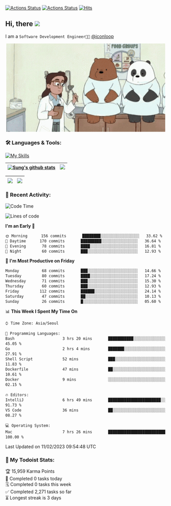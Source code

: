 
[![Actions Status](https://github.com/ddok2/ddok2/workflows/Todoist%20Readme/badge.svg)](https://github.com/ddok2/ddok2/actions)
[![Actions Status](https://github.com/ddok2/ddok2/workflows/wakatime-stats/badge.svg)](https://github.com/ddok2/ddok2/actions)
[![Hits](https://hits.seeyoufarm.com/api/count/incr/badge.svg?url=https%3A%2F%2Fgithub.com%2Fddok2&count_bg=%23FF9595&title_bg=%23555555&icon=github.svg&icon_color=%23FFFFFF&title=hits&edge_flat=false)](https://hits.seeyoufarm.com)

<!-- ![visitors](https://visitor-badge.laobi.icu/badge?page_id=ddok2.ddok2) -->
## Hi, there <img src="https://raw.githubusercontent.com/MartinHeinz/MartinHeinz/master/wave.gif" width="3%">

I am a `Software Development Engineer🧑‍💻` [@iconloop](https://github.com/iconloop)


<p align="center">
    <img align="center" alt="GIF" src="img/debugging.gif" />
</p>


### 🛠 Languages & Tools:

[![My Skills](https://skillicons.dev/icons?i=go,js,ts,py,express,react,svelte,jquery,pug,mongodb,mysql,redis,aws,docker,kubernetes)](https://skillicons.dev)


| <a href="https://github-readme-stats.vercel.app/api?username=ddok2&show_icons=true&include_all_commits=true&count_private=true&theme=buefy&hide_border=true"><img align="center" src="https://github-readme-stats.vercel.app/api?username=ddok2&show_icons=true&include_all_commits=true&count_private=true&theme=buefy&hide_border=true" alt="Sung's github stats" /></a> | <a href="https://github.com/ddok2"><img src="http://github-readme-streak-stats.herokuapp.com?user=ddok2&hide_border=true" /></a> |
| ------------- |------------- |


| <a href="https://github.com/ddok2"><img align="center" src="https://github-readme-stats.vercel.app/api/top-langs/?username=ddok2&theme=buefy&hide=html,css&hide_border=true" /></a> | <a href="https://github.com/ddok2"><img align="center" src="https://activity-graph.herokuapp.com/graph?username=ddok2&theme=github&hide_border=true" height="250" /></a> |
| ------------- |--------------------------------------------------------------------------------------------------------------------------------------------------------------------------|


<!-- <details open>
    <summary>📈 My GitHub Stats</summary>
    <p align="center">
        <a href="https://github.com/ddok2">
            <img align="center" src="https://github-readme-stats.vercel.app/api?username=ddok2&show_icons=true&include_all_commits=true&count_private=true&theme=buefy&hide_border=true" alt="Sung's github stats" />
        </a>
    </p>
</details>
<details>
    <summary>💬 Top Languages</summary>
    <p align="center"> 
        <a href="https://github.com/ddok2">
            <img align="center" src="https://github-readme-stats.vercel.app/api/top-langs/?username=ddok2&layout=compact&theme=buefy&hide=html,css&hide_border=true" />
        </a>
    </p>
</details> -->


### 🌈 Recent Activity:
<!--START_SECTION:waka-->
![Code Time](http://img.shields.io/badge/Code%20Time-1%2C926%20hrs%2042%20mins-blue)

![Lines of code](https://img.shields.io/badge/From%20Hello%20World%20I%27ve%20Written--163%20Thousand%20lines%20of%20code-blue)

**I'm an Early 🐤** 

```text
🌞 Morning      156 commits       ████████░░░░░░░░░░░░░░░░░   33.62 % 
🌆 Daytime      170 commits       █████████░░░░░░░░░░░░░░░░   36.64 % 
🌃 Evening       78 commits       ████░░░░░░░░░░░░░░░░░░░░░   16.81 % 
🌙 Night         60 commits       ███░░░░░░░░░░░░░░░░░░░░░░   12.93 % 

```
📅 **I'm Most Productive on Friday** 

```text
Monday          68 commits       ███░░░░░░░░░░░░░░░░░░░░░░   14.66 % 
Tuesday         80 commits       ████░░░░░░░░░░░░░░░░░░░░░   17.24 % 
Wednesday       71 commits       ███░░░░░░░░░░░░░░░░░░░░░░   15.30 % 
Thursday        60 commits       ███░░░░░░░░░░░░░░░░░░░░░░   12.93 % 
Friday         112 commits       ██████░░░░░░░░░░░░░░░░░░░   24.14 % 
Saturday        47 commits       ██░░░░░░░░░░░░░░░░░░░░░░░   10.13 % 
Sunday          26 commits       █░░░░░░░░░░░░░░░░░░░░░░░░   05.60 % 

```


📊 **This Week I Spent My Time On** 

```text
⌚︎ Time Zone: Asia/Seoul

💬 Programming Languages: 
Bash                     3 hrs 20 mins       ███████████░░░░░░░░░░░░░░   45.05 % 
Go                       2 hrs 4 mins        ███████░░░░░░░░░░░░░░░░░░   27.91 % 
Shell Script             52 mins             ███░░░░░░░░░░░░░░░░░░░░░░   11.83 % 
Dockerfile               47 mins             ██░░░░░░░░░░░░░░░░░░░░░░░   10.61 % 
Docker                   9 mins              ░░░░░░░░░░░░░░░░░░░░░░░░░   02.15 % 

🔥 Editors: 
IntelliJ                 6 hrs 49 mins       ███████████████████████░░   91.73 % 
VS Code                  36 mins             ██░░░░░░░░░░░░░░░░░░░░░░░   08.27 % 

💻 Operating System: 
Mac                      7 hrs 26 mins       █████████████████████████   100.00 % 

```


 Last Updated on 11/02/2023 09:54:48 UTC
<!--END_SECTION:waka-->

### 🚧 My Todoist Stats:
<!-- TODO-IST:START -->
🏆  15,959 Karma Points           
🌸  Completed 0 tasks today           
🗓  Completed 0 tasks this week           
✅  Completed 2,271 tasks so far           
⏳  Longest streak is 3 days
<!-- TODO-IST:END -->

